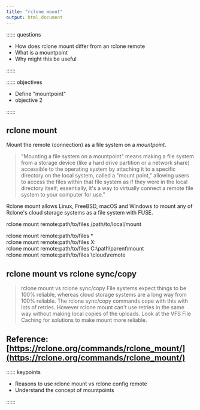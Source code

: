 ```yaml
---
title: "rclone mount"
output: html_document
---
```



:::::: questions
 - How does rclone mount differ from an rclone remote
 - What is a mountpoint
 - Why might this be useful
 
::::::

:::::: objectives
 - Define "mountpoint"
 - objective 2 
 
::::::
## rclone mount

Mount the remote (connection) as a file system on a *mountpoint*.  

>"Mounting a file system on a mountpoint" means making a file system from a storage device (like a hard drive partition or a network share) accessible to the operating system by attaching it to a specific directory on the local system, called a "mount point," allowing users to access the files within that file system as if they were in the local directory itself; essentially, it's a way to virtually connect a remote file system to your computer for use."   


Rclone mount allows Linux, FreeBSD, macOS and Windows to mount any of Rclone's cloud storage systems as a file system with FUSE.  

rclone mount remote:path/to/files /path/to/local/mount   

rclone mount remote:path/to/files *  
rclone mount remote:path/to/files X:  
rclone mount remote:path/to/files C:\path\parent\mount  
rclone mount remote:path/to/files \\cloud\remote  


## rclone mount vs rclone sync/copy

>rclone mount vs rclone sync/copy
File systems expect things to be 100% reliable, whereas cloud storage systems are a long way from 100% reliable. The rclone sync/copy commands cope with this with lots of retries. However rclone mount can't use retries in the same way without making local copies of the uploads. Look at the VFS File Caching for solutions to make mount more reliable.




## Reference:  [https://rclone.org/commands/rclone_mount/](https://rclone.org/commands/rclone_mount/)

:::::: keypoints
 - Reasons to use rclone mount vs rclone config remote   
 - Understand the concept of mountpoints
 
::::::


